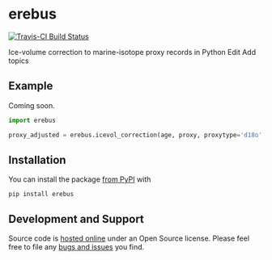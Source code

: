 # erebus

[![Travis-CI Build Status](https://travis-ci.org/brews/erebus.svg?branch=master)](https://travis-ci.org/brews/erebus)

Ice-volume correction to marine-isotope proxy records in Python Edit
Add topics


## Example

Coming soon.

```python
import erebus

proxy_adjusted = erebus.icevol_correction(age, proxy, proxytype='d18o', timeunit='ya')
```

## Installation

You can install the package [from PyPI](https://pypi.python.org/pypi/erebus) with

```
pip install erebus
```

## Development and Support

Source code is [hosted online](https://github.com/brews/erebus) under an Open Source license. Please feel free to 
file any [bugs and issues](https://github.com/brews/erebus/issues) you find.
